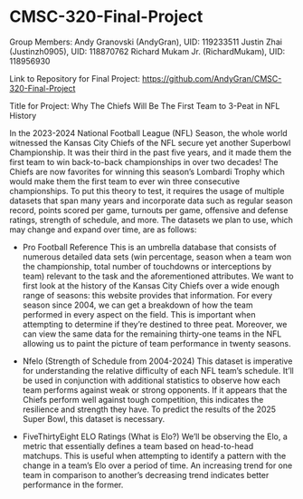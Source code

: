 # CMSC-320-Final-Project

Group Members: 
Andy Granovski (AndyGran), UID: 119233511
Justin Zhai (Justinzh0905), UID: 118870762
Richard Mukam Jr. (RichardMukam), UID: 118956930

Link to Repository for Final Project: https://github.com/AndyGran/CMSC-320-Final-Project

Title for Project: Why The Chiefs Will Be The First Team to 3-Peat in NFL History

In the 2023-2024 National Football League (NFL) Season, the whole world witnessed the Kansas City Chiefs of the NFL secure yet another Superbowl Championship. It was their third in the past five years, and it made them the first team to win back-to-back championships in over two decades! The Chiefs are now favorites for winning this season’s Lombardi Trophy which would make them the first team to ever win three consecutive championships. To put this theory to test, it requires the usage of multiple datasets that span many years and incorporate data such as regular season record, points scored per game, turnouts per game, offensive and defense ratings, strength of schedule, and more. The datasets we plan to use, which may change and expand over time, are as follows:

* Pro Football Reference
This is an umbrella database that consists of numerous detailed data sets (win percentage, season when a team won the championship, total number of touchdowns or interceptions by team) relevant to the task and the aforementioned attributes. We want to first look at the history of the Kansas City Chiefs over a wide enough range of seasons: this website provides that information. For every season since 2004, we can get a breakdown of how the team performed in every aspect on the field. This is important when attempting to determine if they’re destined to three peat. Moreover, we can view the same data for the remaining thirty-one teams in the NFL allowing us to paint the picture of team performance in twenty seasons.

* Nfelo (Strength of Schedule from 2004-2024)
This dataset is imperative for understanding the relative difficulty of each NFL team’s schedule. It’ll be used in conjunction with additional statistics to observe how each team performs against weak or strong opponents. If it appears that the Chiefs perform well against tough competition, this indicates the resilience and strength they have. To predict the results of the 2025 Super Bowl, this dataset is necessary.

* FiveThirtyEight ELO Ratings (What is Elo?)
We’ll be observing the Elo, a metric that essentially defines a team based on head-to-head matchups. This is useful when attempting to identify a pattern with the change in a team’s Elo over a period of time. An increasing trend for one team in comparison to another’s decreasing trend indicates better performance in the former.
